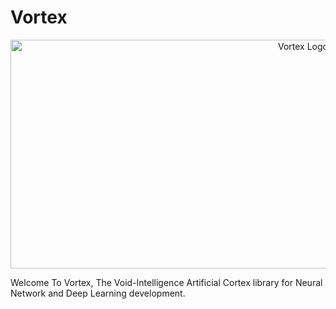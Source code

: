 # Vortex

<p align="center">
  <img src="https://github.com/void-intelligence/Vortex/blob/master/resources/Vortex-logo.png" alt="Vortex Logo" width="920" height="366">
</p>

Welcome To Vortex, The Void-Intelligence Artificial Cortex library for Neural Network and Deep Learning development. 

